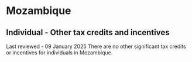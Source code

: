 # Mozambique
## Individual - Other tax credits and incentives
Last reviewed - 09 January 2025
There are no other significant tax credits or incentives for individuals in Mozambique.
